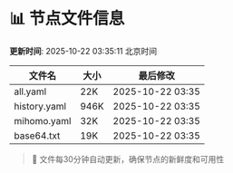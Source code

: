 # 📊 节点文件信息

**更新时间**: 2025-10-22 03:35:11 北京时间

| 文件名 | 大小 | 最后修改 |
|--------|------|----------|
| all.yaml | 22K | 2025-10-22 03:35 |
| history.yaml | 946K | 2025-10-22 03:35 |
| mihomo.yaml | 32K | 2025-10-22 03:35 |
| base64.txt | 19K | 2025-10-22 03:35 |

> 🔄 文件每30分钟自动更新，确保节点的新鲜度和可用性
